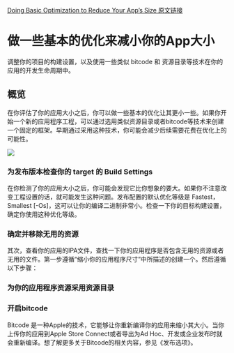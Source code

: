 [Doing Basic Optimization to Reduce Your App’s Size 原文链接](https://developer.apple.com/documentation/xcode/reducing_your_app_s_size/doing_basic_optimization_to_reduce_your_app_s_size?language=objc)

# 做一些基本的优化来减小你的App大小

调整你的项目的构建设置，以及使用一些类似 bitcode 和 资源目录等技术在你的应用的开发生命周期中。

## 概览

在你评估了你的应用大小之后，你可以做一些基本的优化让其更小一些。如果你开始一个新的应用程序工程，可以通过选用类似资源目录或者bitcode等技术来创建一个固定的框架。早期通过采用这种技术，你可能会减少后续需要花费在优化上的可能性。  

![](https://docs-assets.developer.apple.com/published/03e280493c/dda8528d-7847-4b50-9d84-95b0fa7cc696.png)

### 为发布版本检查你的 target 的 Build Settings

在你检测了你的应用大小之后，你可能会发现它比你想象的要大。如果你不注意改变工程设置的话，就可能发生这种问题。发布配置的默认优化等级是 Fastest，Smallest [-Os]，这可以让你的编译二进制非常小。检查一下你的目标构建设置，确定你使用这种优化等级。

### 确定并移除无用的资源

其次，查看你的应用的IPA文件，查找一下你的应用程序是否包含无用的资源或者无用的文件。第一步遵循“缩小你的应用程序尺寸”中所描述的创建一个。然后遵循以下步骤：  

### 为你的应用程序资源采用资源目录

### 开启bitcode

Bitcode 是一种Apple的技术，它能够让你重新编译你的应用来缩小其大小。当你上传你的应用到Apple Store Connect或者导出为Ad Hoc、开发或企业发布时就会重新编译。想了解更多关于Bitcode的相关内容，参见《发布选项》。